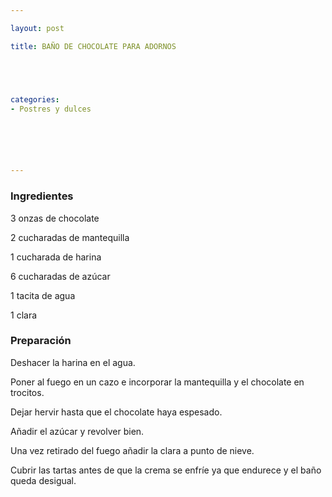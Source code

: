 ```yaml
---

layout: post

title: BAÑO DE CHOCOLATE PARA ADORNOS





categories:
- Postres y dulces






---
```


<h3>Ingredientes</h3>

3 onzas de chocolate

2 cucharadas de mantequilla

1 cucharada de harina

6 cucharadas de azúcar

1 tacita de agua

1 clara

<h3>Preparación</h3>

Deshacer la harina en el agua.

Poner al fuego en un cazo e incorporar la mantequilla y el chocolate en trocitos.

Dejar hervir hasta que el chocolate haya espesado.

Añadir el azúcar y revolver bien.

Una vez retirado del fuego añadir la clara a punto de nieve.

Cubrir las tartas antes de que la crema se enfríe ya que endurece y el baño queda desigual.

